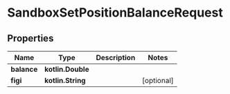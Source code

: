 
# SandboxSetPositionBalanceRequest

## Properties
Name | Type | Description | Notes
------------ | ------------- | ------------- | -------------
**balance** | **kotlin.Double** |  | 
**figi** | **kotlin.String** |  |  [optional]




